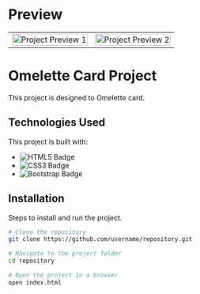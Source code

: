 # Preview

<table>
  <tr>
    <td>
      <img src="./preview1.png" alt="Project Preview 1" style="width: 100%;" />
    </td>
    <td>
      <img src="./preview2.png" alt="Project Preview 2" style="width: 100%;" />
    </td>
  </tr>
</table>



# Omelette Card Project
This project is designed to Omelette card.

## Technologies Used
This project is built with:
- ![HTML5 Badge](https://img.shields.io/badge/HTML5-E34F26?style=for-the-badge&logo=html5&logoColor=white)
- ![CSS3 Badge](https://img.shields.io/badge/CSS3-1572B6?style=for-the-badge&logo=css3&logoColor=white)
- ![Bootstrap Badge](https://img.shields.io/badge/Bootstrap-563D7C?style=for-the-badge&logo=bootstrap&logoColor=white)



## Installation
Steps to install and run the project.

```bash
# Clone the repository
git clone https://github.com/username/repository.git

# Navigate to the project folder
cd repository

# Open the project in a browser
open index.html
